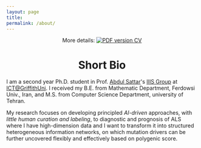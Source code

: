 ```yaml
---
layout: page
title: 
permalink: /about/
---
```


<p align="center">
    More details: 
    <a href="/files/Hima Nikafshan Rad CV.pdf">
        <img alt="PDF version CV" src="https://img.shields.io/badge/Curriculum Vitae-PDF-blue.svg">
    </a>
</p>


# <center>Short Bio</center>

I am a second year Ph.D. student in Prof. [Abdul Sattar](https://experts.griffith.edu.au/18511-abdul-sattar/)'s [IIIS Group](https://www.griffith.edu.au/institute-integrated-intelligent-systems) at [ICT@GriffithUni](https://www.griffith.edu.au/griffith-sciences/school-information-communication-technology). I received my B.E. from Mathematic Department, Ferdowsi Univ., Iran, and M.S. from Computer Science Department, university of Tehran. 

My research focuses on developing principled *AI-driven* approaches, with *little human curation and labeling*, to diagnostic and prognosis of ALS where I have high-dimension data and I want to transform it into structured heterogeneous information networks, on which mutation drivers can be further uncovered flexibly and effectively based on polygenic score.
